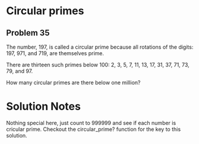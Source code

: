 # Circular primes
## Problem 35
The number, 197, is called a circular prime because all rotations of the digits: 197, 971, and 719, are themselves prime.

There are thirteen such primes below 100: 2, 3, 5, 7, 11, 13, 17, 31, 37, 71, 73, 79, and 97.

How many circular primes are there below one million?

# Solution Notes
Nothing special here, just count to 999999 and see if each number is cricular prime. Checkout the circular_prime?
function for the key to this solution.